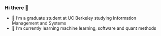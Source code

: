 ### Hi there 👋


- 🔭 I’m a graduate student at UC Berkeley studying Information Management and Systems
- 🌱 I’m currently learning machine learning, software and quant methods 

